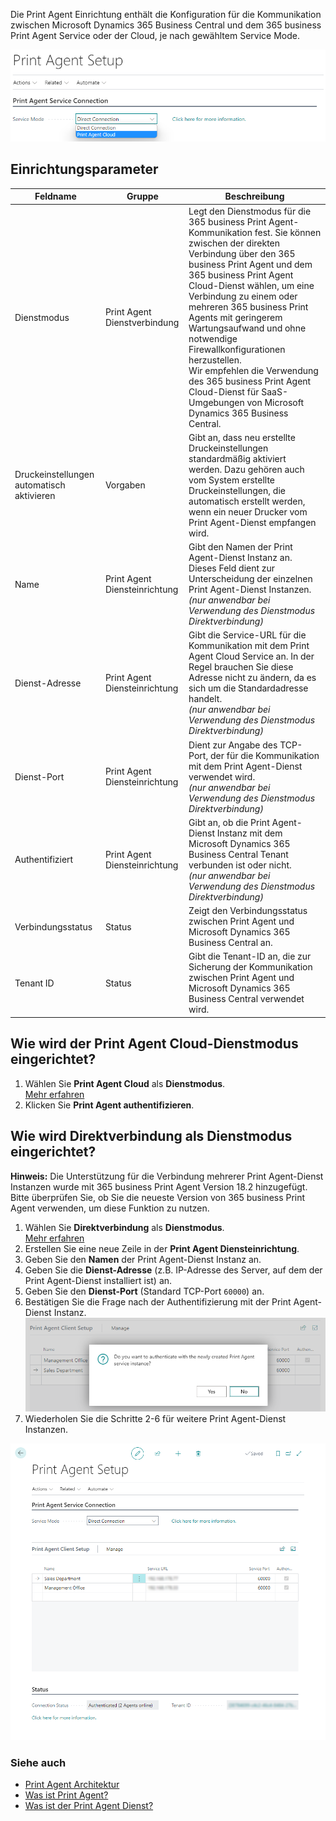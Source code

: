 Die Print Agent Einrichtung enthält die Konfiguration für die Kommunikation zwischen Microsoft Dynamics 365 Business Central und dem 365 business Print Agent Service oder der Cloud, je nach gewähltem Service Mode.

![Print Agent Einrichtung](/assets/images/365-business-print-agent/646d98fab6c688ad444f61f5397dce86873cda4a90db60986a40ba1eb3911ce9.png)

## Einrichtungsparameter

| Feldname | Gruppe | Beschreibung |
| --- | --- | --- |
| Dienstmodus | Print Agent Dienstverbindung | Legt den Dienstmodus für die 365 business Print Agent-Kommunikation fest. Sie können zwischen der direkten Verbindung über den 365 business Print Agent und dem 365 business Print Agent Cloud-Dienst wählen, um eine Verbindung zu einem oder mehreren 365 business Print Agents mit geringerem Wartungsaufwand und ohne notwendige Firewallkonfigurationen herzustellen.<br>Wir empfehlen die Verwendung des 365 business Print Agent Cloud-Dienst für SaaS-Umgebungen von Microsoft Dynamics 365 Business Central.|
| Druckeinstellungen automatisch aktivieren | Vorgaben | Gibt an, dass neu erstellte Druckeinstellungen standardmäßig aktiviert werden. Dazu gehören auch vom System erstellte Druckeinstellungen, die automatisch erstellt werden, wenn ein neuer Drucker vom Print Agent-Dienst empfangen wird. |
| Name | Print Agent Diensteinrichtung | Gibt den Namen der Print Agent-Dienst Instanz an. Dieses Feld dient zur Unterscheidung der einzelnen Print Agent-Dienst Instanzen.<br>_(nur anwendbar bei Verwendung des Dienstmodus Direktverbindung)_ |
| Dienst-Adresse | Print Agent Diensteinrichtung | Gibt die Service-URL für die Kommunikation mit dem Print Agent Cloud Service an. In der Regel brauchen Sie diese Adresse nicht zu ändern, da es sich um die Standardadresse handelt.<br>_(nur anwendbar bei Verwendung des Dienstmodus Direktverbindung)_ |
| Dienst-Port | Print Agent Diensteinrichtung | Dient zur Angabe des TCP-Port, der für die Kommunikation mit dem Print Agent-Dienst verwendet wird.<br>_(nur anwendbar bei Verwendung des Dienstmodus Direktverbindung)_ |
| Authentifiziert | Print Agent Diensteinrichtung | Gibt an, ob die Print Agent-Dienst Instanz mit dem Microsoft Dynamics 365 Business Central Tenant verbunden ist oder nicht.<br>_(nur anwendbar bei Verwendung des Dienstmodus Direktverbindung)_ |
| Verbindungsstatus | Status | Zeigt den Verbindungsstatus zwischen Print Agent und Microsoft Dynamics 365 Business Central an. |
| Tenant ID | Status | Gibt die Tenant-ID an, die zur Sicherung der Kommunikation zwischen Print Agent und Microsoft Dynamics 365 Business Central verwendet wird. |

## Wie wird der Print Agent Cloud-Dienstmodus eingerichtet?

 1. Wählen Sie **Print Agent Cloud** als **Dienstmodus**.<br>[Mehr erfahren](../print-agent-whatis/#architecture)
 2. Klicken Sie **Print Agent authentifizieren**.

## Wie wird Direktverbindung als Dienstmodus eingerichtet?

<div class="alert alert-info">
    <i class="fa-solid fa-lightbulb"></i> <strong>Hinweis:</strong> Die Unterstützung für die Verbindung mehrerer Print Agent-Dienst Instanzen wurde mit 365 business Print Agent Version 18.2 hinzugefügt.<br>Bitte überprüfen Sie, ob Sie die neueste Version von 365 business Print Agent verwenden, um diese Funktion zu nutzen.
</div>

 1. Wählen Sie **Direktverbindung** als **Dienstmodus**.<br>[Mehr erfahren](../print-agent-whatis/#architecture)
 2. Erstellen Sie eine neue Zeile in der **Print Agent Diensteinrichtung**.
 3. Geben Sie den **Namen** der Print Agent-Dienst Instanz an.
 4. Geben Sie die **Dienst-Adresse** (z.B. IP-Adresse des Server, auf dem der Print Agent-Dienst installiert ist) an.
 5. Geben Sie den **Dienst-Port** (Standard TCP-Port `60000`) an.
 6. Bestätigen Sie die Frage nach der Authentifizierung mit der Print Agent-Dienst Instanz.<br>![Bestätigung Print Agent-Dienst Authentifizierung](/assets/images/365-business-print-agent/a35b2150c883bf9145a1c14e555a9e3bdd18c906ddcef52e7b14a4600699a44a.png)
 8. Wiederholen Sie die Schritte 2-6 für weitere Print Agent-Dienst Instanzen.

![Direktverbindung - Print Agent Diensteinrichtung](/assets/images/365-business-print-agent/ad7903e49277a20398b0c18fa585552dcfe486312d657bc2c78b7e41f2b3d62b.png)  

### Siehe auch

 - [Print Agent Architektur](../print-agent-whatis/#architecture)
 - [Was ist Print Agent?](../print-agent-whatis/)
 - [Was ist der Print Agent Dienst?](../print-agent-client-whatis/)